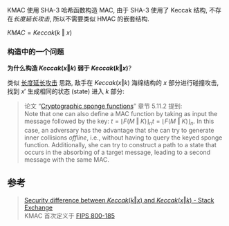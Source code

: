 KMAC 使用 SHA-3 哈希函数构造 MAC, 由于 SHA-3 使用了 Keccak 结构, 不存在*长度延长攻击*, 所以不需要类似 HMAC 的嵌套结构.

$KMAC=Keccak(k\ \Vert\ x)$

### 构造中的一个问题

**为什么构造 $Keccak(x\Vert k)$ 弱于 $Keccak(k\Vert x)$**?

类似 [长度延长攻击](Security/密码学/消息摘要/MD%20迭代结构/长度延长攻击.md) 思路, 敌手在 $Keccak(x\Vert k)$ 海绵结构的 $x$ 部分进行碰撞攻击, 找到 $x'$ 生成相同的状态 (state) 进入 $k$ 部分:

> 论文 “[Cryptographic sponge functions](https://keccak.team/files/CSF-0.1.pdf)” 章节 5.11.2 提到:   
> Note that one can also define a MAC function by taking as input the message followed by the key: $t = \left\lfloor {F(M \mathbin\Vert K)} \right\rfloor _n$$t = \left\lfloor {F(M \mathbin\Vert K)} \right\rfloor _n$. In this case, an adversary has the advantage that she can try to generate inner collisions *offline*, i.e., without having to query the keyed sponge function. Additionally, she can try to construct a path to a state that occurs in the absorbing of a target message, leading to a second message with the same MAC.

## 参考

> [Security difference between $Keccak(k\Vert x)$ and $Keccak(x\Vert k)$ - Stack Exchange](https://crypto.stackexchange.com/questions/61154/security-difference-between-mathrmkeccakk-mathbin-x-and-mathrmkeccak?noredirect=1&lq=1)  
> KMAC 首次定义于 [FIPS 800-185](https://nvlpubs.nist.gov/nistpubs/SpecialPublications/NIST.SP.800-185.pdf)

